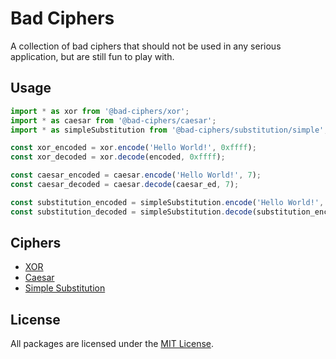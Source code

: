 # Bad Ciphers

A collection of bad ciphers that should not be used in any serious application, but are still fun to play with.

## Usage

```typescript
import * as xor from '@bad-ciphers/xor';
import * as caesar from '@bad-ciphers/caesar';
import * as simpleSubstitution from '@bad-ciphers/substitution/simple';

const xor_encoded = xor.encode('Hello World!', 0xffff);
const xor_decoded = xor.decode(encoded, 0xffff);

const caesar_encoded = caesar.encode('Hello World!', 7);
const caesar_decoded = caesar.decode(caesar_ed, 7);

const substitution_encoded = simpleSubstitution.encode('Hello World!', 'zyxwvutsrqponmlkjihgfedcba');
const substitution_decoded = simpleSubstitution.decode(substitution_encoded, 'zyxwvutsrqponmlkjihgfedcba');
```

## Ciphers

- [XOR](./packages/xor/README.md)
- [Caesar](./packages/caesar/README.md)
- [Simple Substitution](./packages/substitution/README.md)

## License

All packages are licensed under the [MIT License](./LICENSE).
